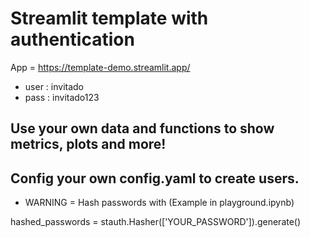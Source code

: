 # Streamlit template with authentication

App = https://template-demo.streamlit.app/

- user : invitado
- pass : invitado123
## Use your own data and functions to show metrics, plots and more!

## Config your own config.yaml to create users.

- WARNING = Hash passwords with
 (Example in playground.ipynb)

hashed_passwords = stauth.Hasher(['YOUR_PASSWORD']).generate()

